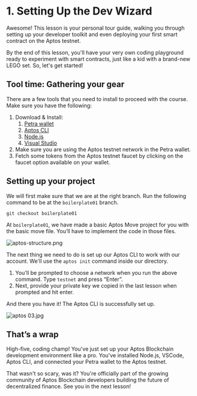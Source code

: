 # 1. Setting Up the Dev Wizard

Awesome! This lesson is your personal tour guide, walking you through setting up your developer toolkit and even deploying your first smart contract on the Aptos testnet. 

By the end of this lesson, you'll have your very own coding playground ready to experiment with smart contracts, just like a kid with a brand-new LEGO set. So, let's get started!

## Tool  time: Gathering your gear

There are a few tools that you need to install to proceed with the course. Make sure you have the following:

1.  Download & Install:
    1. [Petra wallet](https://petra.app/)
    2. [Aptos CLI](https://aptos.dev/en/build/cli)
    3. [Node.js](https://nodejs.org/)
    4. [Visual Studio](https://code.visualstudio.com/)
2. Make sure you are using the Aptos testnet network in the Petra wallet.
3. Fetch some tokens from the Aptos testnet faucet by clicking on the faucet option available on your wallet.

## Setting up your project

We will first make sure that we are at the right branch. Run the following command to be at the `boilerplate01` branch. 

```
git checkout boilerplate01
```

At `boilerplate01`, we have made a basic Aptos Move project for you with the basic move file. You’ll have to implement the code in those files.

![aptos-structure.png](1%20Setting%20Up%20the%20Dev%20Wizard%202db8175eab534cf084459d04bfaf7e81/aptos-structure.png)

The next thing we need to do is set up our Aptos CLI to work with our account. We'll use the `aptos init` command inside our directory.

1. You’ll be prompted to choose a network when you run the above command. Type `testnet` and press “Enter”.
2. Next, provide your private key we copied in the last lesson when prompted and hit enter.

And there you have it! The Aptos CLI is successfully set up. 

![aptos 03.jpg](1%20Setting%20Up%20the%20Dev%20Wizard%202db8175eab534cf084459d04bfaf7e81/aptos_03.jpg)

## That’s a wrap

High-five, coding champ! You've just set up your Aptos Blockchain development environment like a pro. You've installed Node.js, VSCode, Aptos CLI, and connected your Petra wallet to the Aptos testnet.

That wasn't so scary, was it? You're officially part of the growing community of Aptos Blockchain developers building the future of decentralized finance. See you in the next lesson!